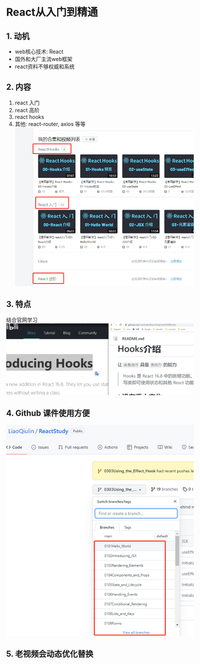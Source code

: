 # React从入门到精通

## 1. 动机
* web核心技术: React
* 国外和大厂主流web框架
* react资料不够权威和系统
## 2. 内容
1. react 入门
2. react 高阶
3. react hooks
4. 其他: react-router, axios 等等
   ![](https://raw.githubusercontent.com/qiulin1990/image/main/20220410212127.png)
## 3. 特点
结合官网学习
![](https://raw.githubusercontent.com/qiulin1990/image/main/20220410213008.png)
## 4. Github 课件使用方便
![](https://raw.githubusercontent.com/qiulin1990/image/main/20220410213613.png)
## 5. 老视频会动态优化替换
